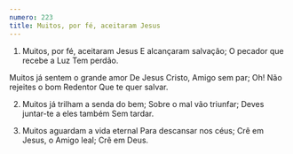 ```yaml
---
numero: 223
title: Muitos, por fé, aceitaram Jesus
---
```

1. Muitos, por fé, aceitaram Jesus
E alcançaram salvação;
O pecador que recebe a Luz
Tem perdão.

Muitos já sentem o grande amor
De Jesus Cristo, Amigo sem par;
Oh! Não rejeites o bom Redentor
Que te quer salvar.

2. Muitos já trilham a senda do bem;
Sobre o mal vão triunfar;
Deves juntar-te a eles também
Sem tardar.

3. Muitos aguardam a vida eternal
Para descansar nos céus;
Crê em Jesus, o Amigo leal;
Crê em Deus.
